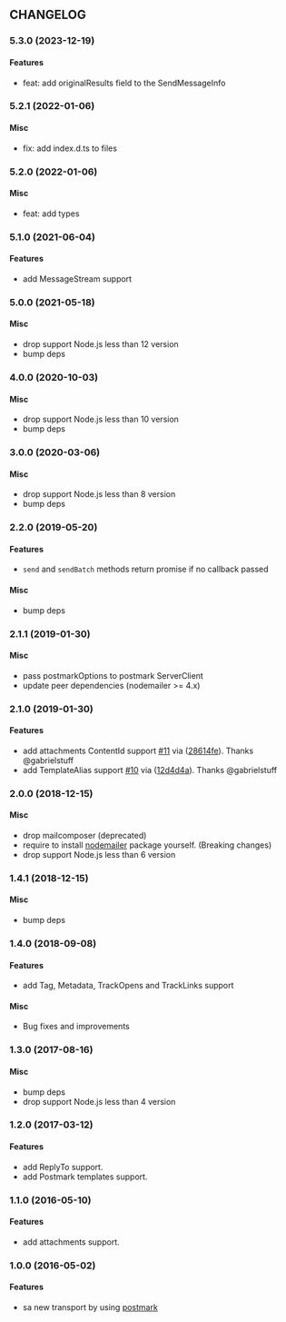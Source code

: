 ## CHANGELOG

<a name="5.3.0"></a>

### 5.3.0 (2023-12-19)

#### Features
*   feat: add originalResults field to the SendMessageInfo


<a name="5.2.1"></a>

### 5.2.1 (2022-01-06)

#### Misc
*   fix: add index.d.ts to files


<a name="5.2.0"></a>

### 5.2.0 (2022-01-06)

#### Misc
*   feat: add types


<a name="5.1.0"></a>

### 5.1.0 (2021-06-04)

#### Features
*   add MessageStream support


<a name="5.0.0"></a>

### 5.0.0 (2021-05-18)

#### Misc
*   drop support Node.js less than 12 version
*   bump deps


<a name="4.0.0"></a>

### 4.0.0 (2020-10-03)

#### Misc
*   drop support Node.js less than 10 version
*   bump deps


<a name="3.0.0"></a>

### 3.0.0 (2020-03-06)

#### Misc
*   drop support Node.js less than 8 version
*   bump deps


<a name="2.2.0"></a>

### 2.2.0 (2019-05-20)

#### Features
*   `send` and `sendBatch` methods return promise if no callback passed

#### Misc
*   bump deps


<a name="2.1.1"></a>

### 2.1.1 (2019-01-30)

#### Misc
*   pass postmarkOptions to postmark ServerClient
*   update peer dependencies (nodemailer >= 4.x)


<a name="2.1.0"></a>
### 2.1.0 (2019-01-30)

#### Features

*   add attachments ContentId support [#11](https://github.com/killmenot/nodemailer-postmark-transport/issues/11) via ([28614fe](https://github.com/killmenot/nodemailer-postmark-transport/commit/28614fef6ec967a39c0d7559c2fb912bd166dfa4)). Thanks @gabrielstuff
*   add TemplateAlias support [#10](https://github.com/killmenot/nodemailer-postmark-transport/issues/10) via ([12d4d4a](https://github.com/killmenot/nodemailer-postmark-transport/commit/12d4d4a53a4236a665778d03d1892a2368e98ea2)). Thanks @gabrielstuff


<a name="2.0.0"></a>
### 2.0.0 (2018-12-15)

#### Misc

*   drop mailcomposer (deprecated)
*   require to install [nodemailer](https://www.npmjs.com/package/nodemailer) package yourself. (Breaking changes)
*   drop support Node.js less than 6 version


<a name="1.4.1"></a>
### 1.4.1 (2018-12-15)

#### Misc

*   bump deps


<a name="1.4.0"></a>
### 1.4.0 (2018-09-08)

#### Features

*   add Tag, Metadata, TrackOpens and TrackLinks support

#### Misc

*   Bug fixes and improvements


<a name="1.3.0"></a>
### 1.3.0 (2017-08-16)

#### Misc

*   bump deps
*   drop support Node.js less than 4 version


<a name="1.2.0"></a>
### 1.2.0 (2017-03-12)

#### Features

*   add ReplyTo support.
*   add Postmark templates support.


<a name="1.1.0"></a>
### 1.1.0 (2016-05-10)

#### Features

*   add attachments support.


<a name="1.0.0"></a>
### 1.0.0 (2016-05-02)

#### Features

*   sa new transport by using [postmark](https://github.com/wildbit/postmark.js)
